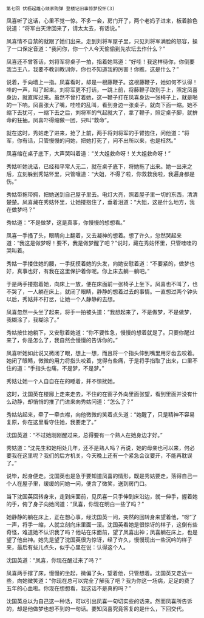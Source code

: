     第七回 伏枥起雄心倾家购弹 登楼记旧事惊梦投怀(3) 

   凤喜听了这话，心里不觉一惊。不多一会，房门开了，两个老妈子进来，板着脸色说道：“将军由天津回来了，请太太去，有话说。”

   凤喜情不自禁的就跟了她们出来。走到刘将军屋子里，只见刘将军满脸的怒容，操了一口保定音道：“我问你，你一个人今天偷偷到先农坛去作什么？”

   凤喜还不曾答话，刘将军将桌子一拍，指着她骂道：“好哇！我这样待你，你倒要我当王八，我要不教训教训你，你也不知道我的厉害！你瞧，这是什么？”

   说着，手向墙上一指。凤喜看时，却是一根藤鞭子。这根藤鞭子，她如何不认得！哇的一声，叫了起来。刘将军更不打话，一跳上前，将藤鞭子取到手上，照定凤喜身边，就直挥过来。虽然不曾打着她，这一鞭子打在凤喜身边一张椅子上，就是啪的一下响。凤喜张大了嘴，哇哇的乱叫，看到身边一张桌子，就向下面一缩。她不缩下去犹可，一缩下去之后，刘将军的气起就大了，拿了鞭子，照定桌子脚，就拚命的狂抽。凤喜吓得缩做一团，只叫“救命”。

   就在这时，秀姑走了进来，抢了上前，两手将刘将军的手臂抱住，问他道：“将军，你有话，只管慢慢的问她，把她打死了，问不出所以来，也是枉然。”

   凤喜缩在桌子底下，大声哭叫着道：“关大姐救命呀！关大姐救命呀！”

   秀姑听她说话，已经和平常人无二，就在桌子底下，将她拖了出来。她一出来之后，立刻躲到秀姑怀里，只管嚷道：“大姐，不得了啦，你救救我啦，我遍身都是伤。”

   秀姑带拖带拥，把她送到自己屋子里去。电灯大亮，照着屋子里一切的东西，清清楚楚。凤喜藏在秀姑怀里，让她搂抱住了，垂着泪道：“大姐，这是什么地方，我在做梦吗？”

   秀姑道：“不是做梦，这是真事，你慢慢的想想看。”

   凤喜一手搔了头，眼睛向上翻着，又去凝神的想着。想了许久，忽然哭起来道：“我这是做梦呀！要不，我是做梦醒了吧？”说时，藏在秀姑怀里，只管哇哇的哭叫着。

   秀姑一手搂住她的腰，一手抚摸着她的头发，向她安慰着道：“不要紧的，做梦也好，真事也好，有我在这里保护着你呢。你上床去躺一躺吧。”

   于是两手搂抱着她，向床上一放，便在床面前一张椅子上坐下。凤喜也不叫了，也不哭了，一人躺在床上，就闭了眼睛，静静的想着过去的事情。一直想过两个钟头以后，秀姑并不打岔，让她一个人静静的去想。

   凤喜忽然一头坐了起来，将手一拍被头道：“我想起来了，不是做梦，不是做梦，我糊涂了，我糊涂了。”

   秀姑按住她躺下，又安慰着她道：“你不要性急，慢慢的想着就是了。只要你醒过来了，你是怎么了，我自然会慢慢的告诉你的。”

   凤喜听她如此说又微闭了眼，想上一想，而且将一个指头伸到嘴里用牙齿去咬着。她闭了眼睛，微微的用力将指头咬着，觉得有些痛，于是将手指取了出来，口里不住的道：“手指头也痛，不是梦，不是梦。”

   秀姑让她一个人自自在在的睡着，并不惊扰她。

   这时，沈国英在楼廊上走来走去，不住的在窗子外向里面张望，看到里面并没有什么动静，却悄悄的推了门进来向秀姑问道：“怎么了？”

   秀姑站起来，牵了一牵衣襟，向他微微的笑着点头道：“她醒了，只是精神不容易复原，你在这里看守住她，我要走了。”

   沈国英道：“不过她刚刚醒过来，总得要有一个熟人在她身边才好。”

   秀姑道：“沈先生和她相处几年，还不是熟人吗？再说，她的母亲也可以来，何必要我在这里呢？我们的后方机关，今天晚上还有一个紧急会议要开，不能再耽误了。”

   说毕，起身便走。沈国英也是急于要知道凤喜的情形，既是秀姑要走，落得自己一个人在屋子里，缓缓的问她一问，便含了微笑，送到房门口。

   当下沈国英回转身来，走到床面前，见凤喜一只手伸到床沿边，就一伸手，握着她的手，俯了身子向她问道：“凤喜，你现在明白一些了吗？”

   她静静的躺在床上，正在想心事，经沈国英一问，突然的回转身来望着他，“呀”了一声，将手一缩，人就立刻向床里面一滚。沈国英看她是很惊讶的样子，这倒有些奇怪，难道她不认识我了吗？他站在床面前，望了凤喜出神；凤喜躺在床上，也是望了他出神。她先是望了沈国英很为惊讶，经了许久，慢慢现出一些沉吟的样子来，最后有些儿点头，似乎心里在说：认得这个人。

   沈国英道：“凤喜，你现在醒过来了吗？”

   凤喜两手撑了床，慢慢的坐起，微偏了头，望着他，只管想着。沈国英又走近一些，向她微笑道：“你现在总可以完全了解我了吧？我为你这一场病，足足的费了五年的心血啦。你现在想想看，我这话不是真的吗？”

   沈国英总以为自己这一种话，可以引出凤喜一句切实些的话来。然而凤喜所告诉的，却是他做梦也想不到的一句话。要知凤喜究竟答复的是什么，下回交代。

